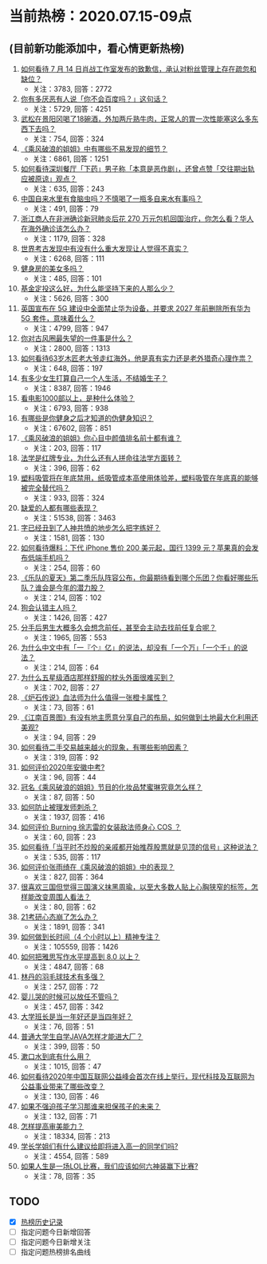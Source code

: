 # 当前热榜：2020.07.15-09点
## (目前新功能添加中，看心情更新热榜)
1. [如何看待 7 月 14 日肖战工作室发布的致歉信，承认对粉丝管理上存在疏忽和缺位？](https://www.zhihu.com/question/406914039)
    * 关注：3783, 回答：2772
2. [你有多厌恶有人说「你不会百度吗？」这句话？](https://www.zhihu.com/question/402667323)
    * 关注：5729, 回答：4251
3. [武松在景阳冈喝了18碗酒，外加两斤熟牛肉，正常人的胃一次性能塞这么多东西下去吗？](https://www.zhihu.com/question/36171900)
    * 关注：754, 回答：324
4. [《乘风破浪的姐姐》中有哪些不易发现的细节？](https://www.zhihu.com/question/401056846)
    * 关注：6861, 回答：1251
5. [如何看待深圳餐厅「下药」男子称「本意是恶作剧」，还曾点赞「交往期出轨应被原谅」观点？](https://www.zhihu.com/question/406831450)
    * 关注：635, 回答：243
6. [中国自来水里有食脑虫吗？不慎喝了一瓶多自来水有事吗？](https://www.zhihu.com/question/311474997)
    * 关注：491, 回答：79
7. [浙江商人在非洲确诊新冠肺炎后花 270 万元包机回国治疗，你怎么看？华人在海外确诊该怎么办？](https://www.zhihu.com/question/406805838)
    * 关注：1179, 回答：328
8. [世界考古发现中有没有什么重大发现让人觉得不真实？](https://www.zhihu.com/question/373617071)
    * 关注：6268, 回答：111
9. [健身房的美女多吗？](https://www.zhihu.com/question/406406343)
    * 关注：485, 回答：101
10. [基金定投这么好，为什么能坚持下来的人那么少？](https://www.zhihu.com/question/267534527)
    * 关注：5626, 回答：300
11. [英国宣布在 5G 建设中全面禁止华为设备，并要求 2027 年前删除所有华为 5G 套件，意味着什么？](https://www.zhihu.com/question/406901391)
    * 关注：4799, 回答：947
12. [你对古风圈最失望的一件事是什么？](https://www.zhihu.com/question/280473418)
    * 关注：2800, 回答：1313
13. [如何看待63岁木匠老大爷走红海外，他是真有实力还是老外猎奇心理作祟？](https://www.zhihu.com/question/406728579)
    * 关注：648, 回答：197
14. [有多少女生打算自己一个人生活，不结婚生子？](https://www.zhihu.com/question/386754887)
    * 关注：8387, 回答：1946
15. [看电影1000部以上，是种什么体验？](https://www.zhihu.com/question/41348958)
    * 关注：6793, 回答：938
16. [有哪些是你健身之后才知道的伪健身知识？](https://www.zhihu.com/question/303672817)
    * 关注：67602, 回答：851
17. [《乘风破浪的姐姐》你心目中颜值排名前十都有谁？](https://www.zhihu.com/question/401032566)
    * 关注：203, 回答：117
18. [法学是红牌专业，为什么还有人拼命往法学方面转？](https://www.zhihu.com/question/406032500)
    * 关注：396, 回答：62
19. [塑料吸管将在年底禁用，纸吸管成本高使用体验差，塑料吸管在年底真的能够被完全替代吗？](https://www.zhihu.com/question/406611319)
    * 关注：933, 回答：324
20. [缺爱的人都有哪些表现？](https://www.zhihu.com/question/40315645)
    * 关注：51538, 回答：3463
21. [字已经丑到了人神共愤的地步怎么把字练好？](https://www.zhihu.com/question/25058494)
    * 关注：1581, 回答：130
22. [如何看待爆料：下代 iPhone 售价 200 美元起，国行 1399 元？苹果真的会发布低端手机吗？](https://www.zhihu.com/question/406642634)
    * 关注：254, 回答：60
23. [《乐队的夏天》第二季乐队阵容公布，你最期待看到哪个乐团？你看好哪些乐队？谁会是今年的潜力股？](https://www.zhihu.com/question/406908450)
    * 关注：214, 回答：102
24. [狗会认错主人吗？](https://www.zhihu.com/question/24267182)
    * 关注：1426, 回答：427
25. [分手后男生大概多久会想念前任，甚至会主动去找前任复合呢？](https://www.zhihu.com/question/266819385)
    * 关注：1965, 回答：553
26. [为什么中文中有「一『个』亿」的说法，却没有「一个万」「一个千」的说法？](https://www.zhihu.com/question/406200560)
    * 关注：214, 回答：64
27. [为什么五星级酒店那样舒服的枕头外面很难买到？](https://www.zhihu.com/question/19978603)
    * 关注：702, 回答：27
28. [《炉石传说》血法师为什么值得一张橙卡属性？](https://www.zhihu.com/question/406187792)
    * 关注：73, 回答：61
29. [《江南百景图》有没有地主愿意分享自己的布局，如何做到土地最大化利用还美观?](https://www.zhihu.com/question/405929266)
    * 关注：94, 回答：29
30. [如何看待二手交易越来越火的现象，有哪些影响因素？](https://www.zhihu.com/question/406873658)
    * 关注：319, 回答：92
31. [如何评价2020年安徽中考?](https://www.zhihu.com/question/332863165)
    * 关注：96, 回答：44
32. [冠名《乘风破浪的姐姐》节目的化妆品梵蜜琳究竟怎么样？](https://www.zhihu.com/question/405291210)
    * 关注：87, 回答：50
33. [如何防止被理发师刺杀？](https://www.zhihu.com/question/399960047)
    * 关注：1937, 回答：416
34. [如何评价 Burning 徐志雷的女装敌法师身心 COS ？](https://www.zhihu.com/question/406325749)
    * 关注：60, 回答：23
35. [如何看待「当平时不炒股的亲戚都开始推荐股票就是见顶的信号」这种说法？](https://www.zhihu.com/question/406589474)
    * 关注：535, 回答：117
36. [如何评价张雨绮在《乘风破浪的姐姐》中的表现？](https://www.zhihu.com/question/400959148)
    * 关注：827, 回答：364
37. [很喜欢三国但觉得三国演义抹黑周瑜，以至大多数人贴上心胸狭窄的标签，怎样能改变周围人看法？](https://www.zhihu.com/question/406208461)
    * 关注：80, 回答：62
38. [21考研心态崩了怎么办？](https://www.zhihu.com/question/392154986)
    * 关注：1891, 回答：341
39. [如何做到长时间（4 个小时以上）精神专注？](https://www.zhihu.com/question/20883403)
    * 关注：105559, 回答：1426
40. [如何把雅思写作水平提高到 8.0 以上？](https://www.zhihu.com/question/21133796)
    * 关注：4847, 回答：68
41. [林丹的羽毛球技术有多强？](https://www.zhihu.com/question/322128294)
    * 关注：257, 回答：72
42. [婴儿哭的时候可以放任不管吗？](https://www.zhihu.com/question/399052527)
    * 关注：457, 回答：342
43. [大学班长是当一年好还是当四年好？](https://www.zhihu.com/question/406388625)
    * 关注：76, 回答：51
44. [普通大学生自学JAVA怎样才能进大厂？](https://www.zhihu.com/question/387717615)
    * 关注：399, 回答：50
45. [漱口水到底有什么用？](https://www.zhihu.com/question/19575981)
    * 关注：1015, 回答：47
46. [如何看待2020年中国互联网公益峰会首次在线上举行，现代科技及互联网为公益事业带来了哪些改变？](https://www.zhihu.com/question/406944347)
    * 关注：130, 回答：46
47. [如果不强迫孩子学习那谁来担保孩子的未来？](https://www.zhihu.com/question/405617919)
    * 关注：132, 回答：71
48. [怎样提高审美能力？](https://www.zhihu.com/question/24317568)
    * 关注：18334, 回答：213
49. [学长学姐们有什么建议给即将进入高一的同学们吗?](https://www.zhihu.com/question/281737071)
    * 关注：4554, 回答：589
50. [如果人生是一场LOL比赛，我们应该如何六神装赢下比赛?](https://www.zhihu.com/question/403301195)
    * 关注：78, 回答：35
## TODO
* [x] [热榜历史记录](hot_history/AllHot.md)
* [ ] 指定问题今日新增回答
* [ ] 指定问题今日新增关注
* [ ] 指定问题热榜排名曲线
